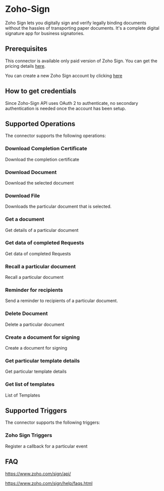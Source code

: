 # Zoho-Sign

Zoho Sign lets you digitally sign and verify legally binding documents without the hassles of transporting paper documents. It's a complete digital signature app for business signatories.

## Prerequisites

This connector is available only paid version of Zoho Sign. You can get the pricing details [here](https://www.zoho.com/sign/pricing.html). 

You can create a new Zoho Sign account by clicking [here](https://zoho.com/sign)

## How to get credentials

Since Zoho-Sign API uses OAuth 2 to authenticate, no secondary authentication is needed once the account has been setup.

## Supported Operations

The connector supports the following operations:

### Download Completion Certificate

Download the completion certificate

### Download Document

Download the selected document

### Download File 

Downloads the particular document that is selected.

### Get a document 

Get details of a particular document

### Get data of completed Requests

Get data of completed Requests

### Recall a particular document

Recall a particular document

### Reminder for recipients 

Send a reminder to recipients of a particular document.

### Delete Document

Delete a particular document

### Create a document for signing

Create a document for signing

### Get particular template details 

Get particular template details

### Get list of templates

List of Templates


## Supported Triggers

The connector supports the following triggers:

### Zoho Sign Triggers 

Register a callback for a particular event



## FAQ

https://www.zoho.com/sign/api/

https://www.zoho.com/sign/help/faqs.html

